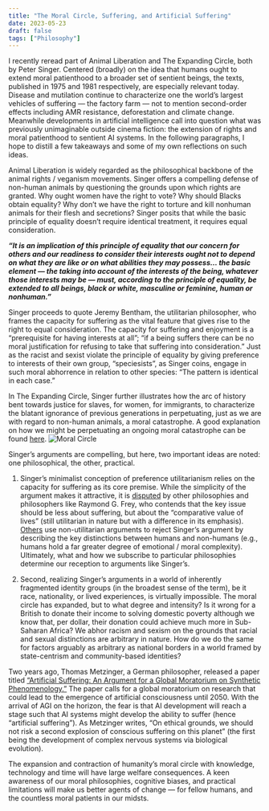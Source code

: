 ```yaml
---
title: "The Moral Circle, Suffering, and Artificial Suffering"
date: 2023-05-23
draft: false
tags: ["Philosophy"]
---
```


I recently reread part of Animal Liberation and The Expanding Circle, both by Peter Singer. Centered (broadly) on the idea that humans ought to extend moral patienthood to a broader set of sentient beings, the texts, published in 1975 and 1981 respectively, are especially relevant today. Disease and mutilation continue to characterize one the world’s largest vehicles of suffering — the factory farm — not to mention second-order effects including AMR resistance, deforestation and climate change. Meanwhile developments in artificial intelligence call into question what was previously unimaginable outside cinema fiction: the extension of rights and moral patienthood to sentient AI systems. In the following paragraphs, I hope to distill a few takeaways and some of my own reflections on such ideas.

Animal Liberation is widely regarded as the philosophical backbone of the animal rights / veganism movements. Singer offers a compelling defense of non-human animals by questioning the grounds upon which rights are granted. Why ought women have the right to vote? Why should Blacks obtain equality? Why don’t we have the right to torture and kill nonhuman animals for their flesh and secretions? Singer posits that while the basic principle of equality doesn’t require identical treatment, it requires equal consideration. 

___“It is an implication of this principle of equality that our concern for others and our readiness to consider their interests ought not to depend on what they are like or on what abilities they may possess… the basic element — the taking into account of the interests of the being, whatever those interests may be — must, according to the principle of equality, be extended to all beings, black or white, masculine or feminine, human or nonhuman.”___

Singer proceeds to quote Jeremy Bentham, the utilitarian philosopher, who frames the capacity for suffering as the vital feature that gives rise to the right to equal consideration. The capacity for suffering and enjoyment is a “prerequisite for having interests at all”; “if a being suffers there can be no moral justification for refusing to take that suffering into consideration.” Just as the racist and sexist violate the principle of equality by giving preference to interests of their own group, “speciesists”, as Singer coins, engage in such moral abhorrence in relation to other species: “The pattern is identical in each case.”

In The Expanding Circle, Singer further illustrates how the arc of history bent towards justice for slaves, for women, for immigrants, to characterize the blatant ignorance of previous generations in perpetuating, just as we are with regard to non-human animals, a moral catastrophe. A good explanation on how we might be perpetuating an ongoing moral catastrophe can be found [here](https://philpapers.org/rec/WILTPO-101).
![Moral Circle](/moralcircle.jpg)

Singer’s arguments are compelling, but here, two important ideas are noted: one philosophical, the other, practical. 

1. Singer’s minimalist conception of preference utilitarianism relies on the capacity for suffering as its core premise. While the simplicity of the argument makes it attractive, it is [disputed](https://link.springer.com/article/10.1007/s11841-017-0597-6#Fn64) by other philosophies and philosophers like Raymond G. Frey, who contends that the key issue should be less about suffering, but about the “comparative value of lives” (still utilitarian in nature but with a difference in its emphasis). [Others](https://en.wikipedia.org/wiki/Animal_Liberation_(book)) use non-utilitarian arguments to reject Singer’s argument by describing the key distinctions between humans and non-humans (e.g., humans hold a far greater degree of emotional / moral complexity). Ultimately, what and how we subscribe to particular philosophies determine our reception to arguments like Singer’s. 

2. Second, realizing Singer’s arguments in a world of inherently fragmented identity groups (in the broadest sense of the term), be it race, nationality, or lived experiences, is virtually impossible. The moral circle has expanded, but to what degree and intensity? Is it wrong for a British to donate their income to solving domestic poverty although we know that, per dollar, their donation could achieve much more in Sub-Saharan Africa? We abhor racism and sexism on the grounds that racial and sexual distinctions are arbitrary in nature. How do we do the same for factors arguably as arbitrary as national borders in a world framed by state-centrism and community-based identities?

Two years ago, Thomas Metzinger, a German philosopher, released a paper titled [“Artificial Suffering: An Argument for a Global Moratorium on Synthetic Phenomenology.”](https://www.worldscientific.com/doi/10.1142/S270507852150003X) The paper calls for a global moratorium on research that could lead to the emergence of artificial consciousness until 2050. With the arrival of AGI on the horizon, the fear is that AI development will reach a stage such that AI systems might develop the ability to suffer (hence “artificial suffering”). As Metzinger writes, “On ethical grounds, we should not risk a second explosion of conscious suffering on this planet” (the first being the development of complex nervous systems via biological evolution). 

The expansion and contraction of humanity’s moral circle with knowledge, technology and time will have large welfare consequences. A keen awareness of our moral philosophies, cognitive biases, and practical limitations will make us better agents of change — for fellow humans, and the countless moral patients in our midsts. 

